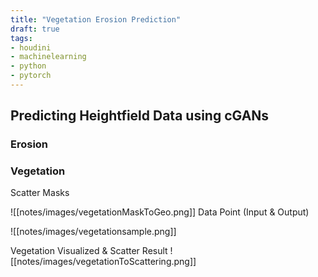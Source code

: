 ```yaml
---
title: "Vegetation Erosion Prediction"
draft: true
tags:
- houdini
- machinelearning
- python
- pytorch
---
```


## Predicting Heightfield Data using cGANs

### Erosion

### Vegetation

Scatter Masks

![[notes/images/vegetationMaskToGeo.png]]
Data Point (Input & Output)

![[notes/images/vegetationsample.png]]

Vegetation Visualized & Scatter Result
![[notes/images/vegetationToScattering.png]]